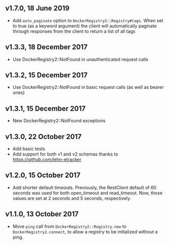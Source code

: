 ## v1.7.0, 18 June 2019

- Add `auto_paginate` option to `DockerRegistry2::Registry#tags`. When set to
  true (as a keyword argument) the client will automatically paginate through
  responses from the client to return a list of all tags

## v1.3.3, 18 December 2017

- Use DockerRegistry2::NotFound in unauthenticated request calls

## v1.3.2, 15 December 2017

- Use DockerRegistry2::NotFound in basic request calls (as well as bearer ones)

## v1.3.1, 15 December 2017

- New DockerRegistry2::NotFound exceptions

## v1.3.0, 22 October 2017

- Add basic tests
- Add support for both v1 and v2 schemas thanks to https://github.com/lehn-etracker

## v1.2.0, 15 October 2017

- Add shorter default timeouts. Previously, the RestClient default of 60 seconds
  was used for both open_timeout and read_timeout. Now, those values are set at
  2 seconds and 5 seconds, respectively.

## v1.1.0, 13 October 2017

- Move `ping` call from `DockerRegistry2::Registry.new` to
  `DockerRegistry2.connect`, to allow a registry to be initialized without a
  ping.

